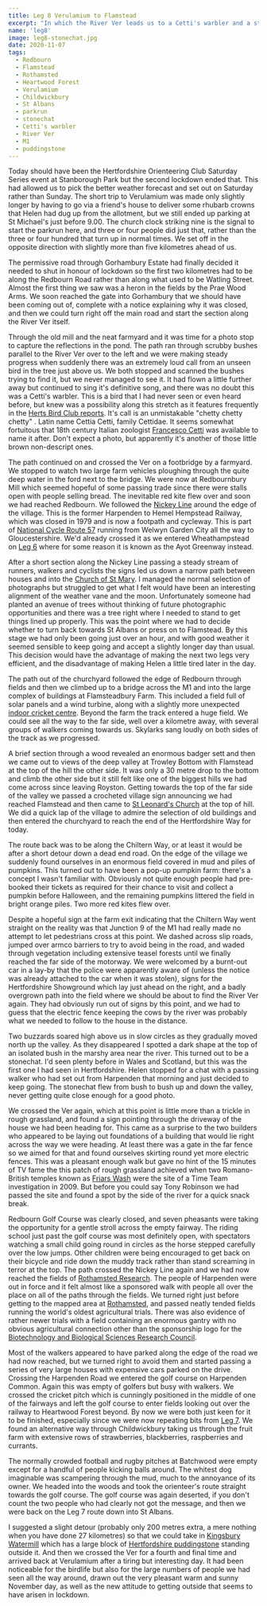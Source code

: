 ```yaml
---
title: Leg 8 Verulamium to Flamstead
excerpt: "In which the River Ver leads us to a Cetti's warbler and a stonechat"
name: 'leg8'
image: leg8-stonechat.jpg
date: 2020-11-07
tags:
  - Redbourn
  - Flamstead
  - Rothamsted
  - Heartwood Forest
  - Verulamium
  - Childwickbury
  - St Albans
  - parkrun
  - stonechat
  - Cetti's warbler
  - River Ver
  - M1
  - puddingstone
---
```


Today should have been the Hertfordshire Orienteering Club Saturday Series event at Stanborough Park but the second lockdown ended that. This had allowed us to pick the better weather forecast and set out on Saturday rather than Sunday. The short trip to Verulamium was made only slightly longer by having to go via a friend's house to deliver some rhubarb crowns that Helen had dug up from the allotment, but we still ended up parking at St Michael's just before 9.00. The church clock striking nine is the signal to start the parkrun here, and three or four people did just that, rather than the three or four hundred that turn up in normal times. We set off in the opposite direction with slightly more than five kilometres ahead of us.

The permissive road through Gorhambury Estate had finally decided it needed to shut in honour of lockdown so the first two kilometres had to be along the Redbourn Road rather than along what used to be Watling Street. Almost the first thing we saw was a heron in the fields by the Prae Wood Arms. We soon reached the gate into Gorhambury that we should have been coming out of, complete with a notice explaining why it was closed, and then we could turn right off the main road and start the section along the River Ver itself.

Through the old mill and the neat farmyard and it was time for a photo stop to capture the reflections in the pond. The path ran through scrubby bushes parallel to the River Ver over to the left and we were making steady progress when suddenly there was an extremely loud call from an unseen bird in the tree just above us. We both stopped and scanned the bushes trying to find it, but we never managed to see it. It had flown a little further away but continued to sing it's definitive song, and there was no doubt this was a Cetti's warbler. This is a bird that I had never seen or even heard before, but knew was a possibility along this stretch as it features frequently in the [Herts Bird Club reports](https://www.hnhs.org/herts-bird-club/home). It's call is an unmistakable "chetty chetty chetty" . Latin name Cettia Cetti, family Cettidae. It seems somewhat fortuitous that 18th century Italian zoologist [Francesco Cetti](https://en.wikipedia.org/wiki/Francesco_Cetti) was available to name it after. Don't expect a photo, but apparently it's another of those little brown non-descript ones.

The path continued on and crossed the Ver on a footbridge by a farmyard. We stopped to watch two large farm vehicles ploughing through the quite deep water in the ford next to the bridge. We were now at Redbournbury Mill which seemed hopeful of some passing trade since there were stalls open with people selling bread. The inevitable red kite flew over and soon we had reached Redbourn. We followed the [Nickey Line](http://www.nickeyline.org/) around the edge of the village. This is the former Harpenden to Hemel Hempstead Railway, which was closed in 1979 and is now a footpath and cycleway. This is part of [National Cycle Route 57](https://www.sustrans.org.uk/find-a-route-on-the-national-cycle-network/route-57/) running from Welwyn Garden City all the way to Gloucestershire. We'd already crossed it as we entered Wheathampstead on [Leg 6](https://www.maprunner.co.uk/hertsway/post/leg-6-lamer-park-to-sandridge/) where for some reason it is known as the Ayot Greenway instead.

After a short section along the Nickey Line passing a steady stream of runners, walkers and cyclists the signs led us down a narrow path between houses and into the [Church of St Mary](https://hertfordshirechurches.weebly.com/redbourn-church-hertfordshire.html). I managed the normal selection of photographs but struggled to get what I felt would have been an interesting alignment of the weather vane and the moon. Unfortunately someone had planted an avenue of trees without thinking of future photographic opportunities and there was a tree right where I needed to stand to get things lined up properly. This was the point where we had to decide whether to turn back towards St Albans or press on to Flamstead. By this stage we had only been going just over an hour, and with good weather it seemed sensible to keep going and accept a slightly longer day than usual. This decision would have the advantage of making the next two legs very efficient, and the disadvantage of making Helen a little tired later in the day.

The path out of the churchyard followed the edge of Redbourn through fields and then we climbed up to a bridge across the M1 and into the large complex of buildings at Flamsteadbury Farm. This included a field full of solar panels and a wind turbine, along with a slightly more unexpected [indoor cricket centre](http://www.cricketfirstchoice.co.uk/). Beyond the farm the track entered a huge field. We could see all the way to the far side, well over a kilometre away, with several groups of walkers coming towards us. Skylarks sang loudly on both sides of the track as we progressed.

A brief section through a wood revealed an enormous badger sett and then we came out to views of the deep valley at Trowley Bottom with Flamstead at the top of the hill the other side. It was only a 30 metre drop to the bottom and climb the other side but it still felt like one of the biggest hills we had come across since leaving Royston. Getting towards the top of the far side of the valley we passed a crocheted village sign announcing we had reached Flamstead and then came to [St Leonard's Church](https://hertfordshirechurches.weebly.com/flamstead-church-hertfordshire.html) at the top of hill. We did a quick lap of the village to admire the selection of old buildings and then entered the churchyard to reach the end of the Hertfordshire Way for today.

The route back was to be along the Chiltern Way, or at least it would be after a short detour down a dead end road. On the edge of the village we suddenly found ourselves in an enormous field covered in mud and piles of pumpkins. This turned out to have been a pop-up pumpkin farm: there's a concept I wasn't familiar with. Obviously not quite enough people had pre-booked their tickets as required for their chance to visit and collect a pumpkin before Halloween, and the remaining pumpkins littered the field in bright orange piles. Two more red kites flew over.

Despite a hopeful sign at the farm exit indicating that the Chiltern Way went straight on the reality was that Junction 9 of the M1 had really made no attempt to let pedestrians cross at this point. We dashed across slip roads, jumped over armco barriers to try to avoid being in the road, and waded through vegetation including extensive teasel forests until we finally reached the far side of the motorway. We were welcomed by a burnt-out car in a lay-by that the police were apparently aware of (unless the notice was already attached to the car when it was stolen), signs for the Hertfordshire Showground which lay just ahead on the right, and a badly overgrown path into the field where we should be about to find the River Ver again. They had obviously run out of signs by this point, and we had to guess that the electric fence keeping the cows by the river was probably what we needed to follow to the house in the distance.

Two buzzards soared high above us in slow circles as they gradually moved north up the valley. As they disappeared I spotted a dark shape at the top of an isolated bush in the marshy area near the river. This turned out to be a stonechat. I'd seen plenty before in Wales and Scotland, but this was the first one I had seen in Hertfordshire. Helen stopped for a chat with a passing walker who had set out from Harpenden that morning and just decided to keep going. The stonechat flew from bush to bush up and down the valley, never getting quite close enough for a good photo.

We crossed the Ver again, which at this point is little more than a trickle in rough grassland, and found a sign pointing through the driveway of the house we had been heading for. This came as a surprise to the two builders who appeared to be laying out foundations of a building that would lie right across the way we were heading. At least there was a gate in the far fence so we aimed for that and found ourselves skirting round yet more electric fences. This was a pleasant enough walk but gave no hint of the 15 minutes of TV fame the this patch of rough grassland achieved when two Romano-British temples known as [Friars Wash](https://www.wessexarch.co.uk/our-work/friars-wash-redbourn) were the site of a Time Team investigation in 2009. But before you could say Tony Robinson we had passed the site and found a spot by the side of the river for a quick snack break.

Redbourn Golf Course was clearly closed, and seven pheasants were taking the opportunity for a gentle stroll across the empty fairway. The riding school just past the golf course was most definitely open, with spectators watching a small child going round in circles as the horse stepped carefully over the low jumps. Other children were being encouraged to get back on their bicycle and ride down the muddy track rather than stand screaming in terror at the top. The path crossed the Nickey Line again and we had now reached the fields of [Rothamsted Research](https://www.rothamsted.ac.uk/). The people of Harpenden were out in force and it felt almost like a sponsored walk with people all over the place on all of the paths through the fields. We turned right just before getting to the mapped area at [Rothamsted](https://www.happyherts.routegadget.co.uk/rg2/#275), and passed neatly tended fields running the world's oldest agricultural trials. There was also evidence of rather newer trials with a field containing an enormous gantry with no obvious agricultural connection other than the sponsorship logo for the [Biotechnology and Biological Sciences Research Council](https://bbsrc.ukri.org/).

Most of the walkers appeared to have parked along the edge of the road we had now reached, but we turned right to avoid them and started passing a series of very large houses with expensive cars parked on the drive. Crossing the Harpenden Road we entered the golf course on Harpenden Common. Again this was empty of golfers but busy with walkers. We crossed the cricket pitch which is cunningly positioned in the middle of one of the fairways and left the golf course to enter fields looking out over the railway to Heartwood Forest beyond. By now we were both just keen for it to be finished, especially since we were now repeating bits from [Leg 7](http://localhost:8080/hertsway/post/leg-7-sandridge-to-verulamium/). We found an alternative way through Childwickbury taking us through the fruit farm with extensive rows of strawberries, blackberries, raspberries and currants.

The normally crowded football and rugby pitches at Batchwood were empty except for a handful of people kicking balls around. The whitest dog imaginable was scampering through the mud, much to the annoyance of its owner. We headed into the woods and took the orienteer's route straight towards the golf course. The golf course was again deserted, if you don't count the two people who had clearly not got the message, and then we were back on the Leg 7 route down into St Albans.

I suggested a slight detour (probably only 200 metres extra, a mere nothing when you have done 27 kilometres) so that we could take in [Kingsbury Watermill](https://en.wikipedia.org/wiki/Kingsbury_Watermill) which has a large block of [Hertfordshire puddingstone](https://www.hertsgeolsoc.ology.org.uk/puddingstone.htm) standing outside it. And then we crossed the Ver for a fourth and final time and arrived back at Verulamium after a tiring but interesting day. It had been noticeable for the birdlife but also for the large numbers of people we had seen all the way around, drawn out the very pleasant warm and sunny November day, as well as the new attitude to getting outside that seems to have arisen in lockdown.
